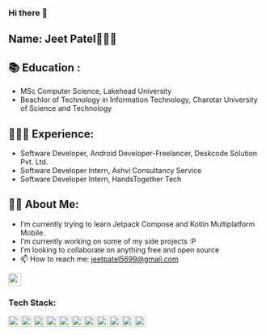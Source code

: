 ### Hi there 👋

## Name: Jeet Patel🧑🏽‍💻

## 📚 Education : 
  - MSc Computer Science, Lakehead University
  - Beachlor of Technology in Information Technology, Charotar University of Science and Technology

## 🧑🏽‍💻 Experience: 
  - Software Developer, Android Developer-Freelancer, Deskcode Solution Pvt. Ltd.
  - Software Developer Intern, Ashvi Consultancy Service
  - Software Developer Intern, HandsTogether Tech
 

## 👨🏼 About Me: 
- I’m currently trying to learn Jetpack Compose and Kotlin Multiplatform Mobile.
- I’m currently working on some of my side projects :P
-  I’m looking to collaborate on anything free and open source 
- 📫 How to reach me: jeetpatel5699@gmail.com

<a href="https://www.linkedin.com/in/jeet-patel-b46184141/"><img src="https://img.shields.io/badge/linkedin-%230077B5.svg?&style=for-the-badge&logo=linkedin&logoColor=white" height=25></a>

### Tech Stack:

<img align="left" alt="shashank | pub" width="22px" src="https://cdn.jsdelivr.net/npm/simple-icons@v3/icons/android.svg" />
<img align="left" alt="shashank | pub" width="22px" src="https://cdn.jsdelivr.net/npm/simple-icons@v3/icons/java.svg" />
<img align="left" alt="shashank | pub" width="22px" src="https://cdn.jsdelivr.net/npm/simple-icons@v3/icons/kotlin.svg" />
<img align="left" alt="shashank | pub" width="22px" src="https://cdn.jsdelivr.net/npm/simple-icons@v3/icons/gradle.svg" />
<img align="left" alt="shashank | pub" width="22px" src="https://cdn.jsdelivr.net/npm/simple-icons@v3/icons/flutter.svg" />
<img align="left" alt="shashank | pub" width="22px" src="https://cdn.jsdelivr.net/npm/simple-icons@v3/icons/dart.svg" />
<img align="left" alt="shashank | pub" width="22px" src="https://cdn.jsdelivr.net/npm/simple-icons@v3/icons/jekyll.svg" />
<img align="left" alt="shashank | pub" width="22px" src="https://cdn.jsdelivr.net/npm/simple-icons@v3/icons/hugo.svg" />
<img align="left" alt="shashank | pub" width="22px" src="https://cdn.jsdelivr.net/npm/simple-icons@v3/icons/git.svg" />
<img align="left" alt="shashank | pub" width="22px" src="https://cdn.jsdelivr.net/npm/simple-icons@v3/icons/python.svg" />
<img align="left" alt="shashank | pub" width="22px" src="https://cdn.jsdelivr.net/npm/simple-icons@v3/icons/figma.svg" />
